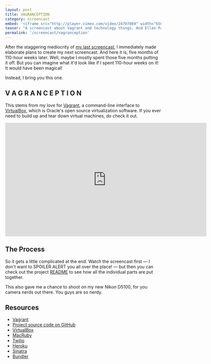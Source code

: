 ```yaml
---
layout: post
title: VAGRANCEPTION
category: screencast
embed: '<iframe src="http://player.vimeo.com/video/24707869" width="650" height="366" frameborder="0"></iframe>'
teaser: "A screencast about Vagrant and technology things. And Ellen Page."
permalink: '/screencast/vagranception'
---
```


After the staggering mediocrity of [my last screencast][1], I immediately made
elaborate plans to create my next screencast. And here it is, five months of
110-hour weeks later. Well, maybe I mostly spent those five months putting it
off. But you can imagine what it'd look like if I spent 110-hour weeks on it!
It would have been magical!

Instead, I bring you this one.

## V A G R A N C E P T I O N

This stems from my love for [Vagrant][2], a command-line interface to
[VirtualBox][3], which is Oracle's open source virtualization software. If you
ever need to build up and tear down virtual machines, do check it out.

<iframe src="http://player.vimeo.com/video/24707869" width="650" height="366" frameborder="0"></iframe>

## The Process

So it gets a little complicated at the end. Watch the screencast first — I
don't want to SPOILER ALERT you all over the place! — but then you can check
out the project [README][4] to see how all the individual parts are put
together.

This also gave me a chance to shoot on my new Nikon D5100, for you camera nerds
out there. You guys are so nerdy.

## Resources

- [Vagrant][3]
- [Project source code on GitHub][5]
- [VirtualBox][2]
- [MacRuby][6]
- [Twilio][7]
- [Heroku][8]
- [Sinatra][9]
- [Bundler][10]

[1]:  http://zachholman.com/2011/01/automating-inefficiencies/
[2]:  http://vagrantup.com
[3]:  http://www.virtualbox.org
[4]:  https://github.com/holman/vagranception#readme
[5]:  https://github.com/holman/vagranception
[6]:  http://www.macruby.org
[7]:  http://www.twilio.com
[8]:  http://www.heroku.com
[9]:  http://www.sinatrarb.com
[10]: http://gembundler.com
